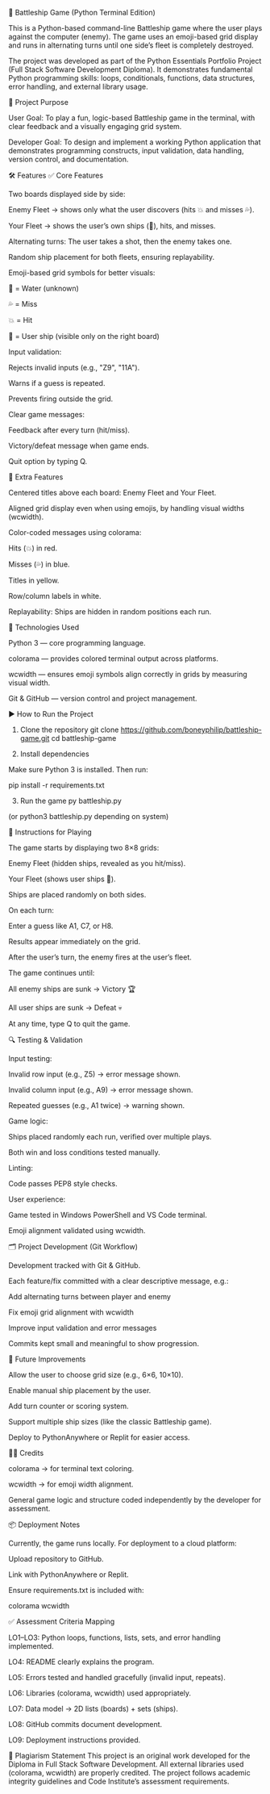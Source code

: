 🚢 Battleship Game (Python Terminal Edition)

This is a Python-based command-line Battleship game where the user plays against the computer (enemy).
The game uses an emoji-based grid display and runs in alternating turns until one side’s fleet is completely destroyed.

The project was developed as part of the Python Essentials Portfolio Project (Full Stack Software Development Diploma).
It demonstrates fundamental Python programming skills: loops, conditionals, functions, data structures, error handling, and external library usage.

🎯 Project Purpose

User Goal: To play a fun, logic-based Battleship game in the terminal, with clear feedback and a visually engaging grid system.

Developer Goal: To design and implement a working Python application that demonstrates programming constructs, input validation, data handling, version control, and documentation.

🛠️ Features
✅ Core Features

Two boards displayed side by side:

Enemy Fleet → shows only what the user discovers (hits 💥 and misses 💦).

Your Fleet → shows the user’s own ships (🚢), hits, and misses.

Alternating turns: The user takes a shot, then the enemy takes one.

Random ship placement for both fleets, ensuring replayability.

Emoji-based grid symbols for better visuals:

🌊 = Water (unknown)

💦 = Miss

💥 = Hit

🚢 = User ship (visible only on the right board)

Input validation:

Rejects invalid inputs (e.g., "Z9", "11A").

Warns if a guess is repeated.

Prevents firing outside the grid.

Clear game messages:

Feedback after every turn (hit/miss).

Victory/defeat message when game ends.

Quit option by typing Q.

🌟 Extra Features

Centered titles above each board: Enemy Fleet and Your Fleet.

Aligned grid display even when using emojis, by handling visual widths (wcwidth).

Color-coded messages using colorama:

Hits (💥) in red.

Misses (💦) in blue.

Titles in yellow.

Row/column labels in white.

Replayability: Ships are hidden in random positions each run.

🧰 Technologies Used

Python 3 — core programming language.

colorama
 — provides colored terminal output across platforms.

wcwidth
 — ensures emoji symbols align correctly in grids by measuring visual width.

Git & GitHub — version control and project management.

▶️ How to Run the Project
1. Clone the repository
git clone https://github.com/boneyphilip/battleship-game.git
cd battleship-game

2. Install dependencies

Make sure Python 3 is installed. Then run:

pip install -r requirements.txt

3. Run the game
py battleship.py


(or python3 battleship.py depending on system)

📖 Instructions for Playing

The game starts by displaying two 8×8 grids:

Enemy Fleet (hidden ships, revealed as you hit/miss).

Your Fleet (shows user ships 🚢).

Ships are placed randomly on both sides.

On each turn:

Enter a guess like A1, C7, or H8.

Results appear immediately on the grid.

After the user’s turn, the enemy fires at the user’s fleet.

The game continues until:

All enemy ships are sunk → Victory 🏆

All user ships are sunk → Defeat 💀

At any time, type Q to quit the game.

🔍 Testing & Validation

Input testing:

Invalid row input (e.g., Z5) → error message shown.

Invalid column input (e.g., A9) → error message shown.

Repeated guesses (e.g., A1 twice) → warning shown.

Game logic:

Ships placed randomly each run, verified over multiple plays.

Both win and loss conditions tested manually.

Linting:

Code passes PEP8
 style checks.

User experience:

Game tested in Windows PowerShell and VS Code terminal.

Emoji alignment validated using wcwidth.

🗂️ Project Development (Git Workflow)

Development tracked with Git & GitHub.

Each feature/fix committed with a clear descriptive message, e.g.:

Add alternating turns between player and enemy

Fix emoji grid alignment with wcwidth

Improve input validation and error messages

Commits kept small and meaningful to show progression.

🚀 Future Improvements

Allow the user to choose grid size (e.g., 6×6, 10×10).

Enable manual ship placement by the user.

Add turn counter or scoring system.

Support multiple ship sizes (like the classic Battleship game).

Deploy to PythonAnywhere or Replit for easier access.

👨‍💻 Credits

colorama → for terminal text coloring.

wcwidth → for emoji width alignment.

General game logic and structure coded independently by the developer for assessment.

📦 Deployment Notes

Currently, the game runs locally.
For deployment to a cloud platform:

Upload repository to GitHub.

Link with PythonAnywhere or Replit.

Ensure requirements.txt is included with:

colorama
wcwidth

✅ Assessment Criteria Mapping

LO1–LO3: Python loops, functions, lists, sets, and error handling implemented.

LO4: README clearly explains the program.

LO5: Errors tested and handled gracefully (invalid input, repeats).

LO6: Libraries (colorama, wcwidth) used appropriately.

LO7: Data model → 2D lists (boards) + sets (ships).

LO8: GitHub commits document development.

LO9: Deployment instructions provided.

📜 Plagiarism Statement
This project is an original work developed for the Diploma in Full Stack Software Development.
All external libraries used (colorama, wcwidth) are properly credited.
The project follows academic integrity guidelines and Code Institute’s assessment requirements.